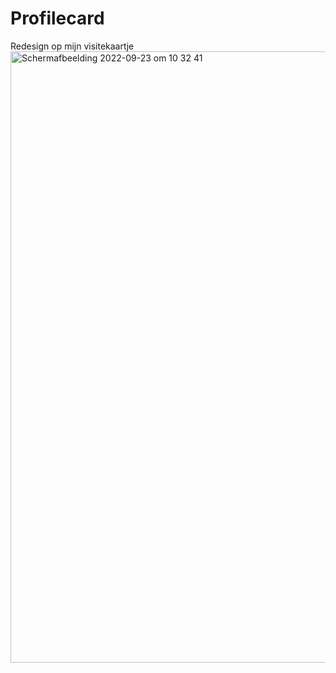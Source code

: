 # Profilecard

Redesign op mijn visitekaartje
<img width="978" alt="Schermafbeelding 2022-09-23 om 10 32 41" src="https://user-images.githubusercontent.com/90447045/192223699-ccecf3a6-8511-4d6b-9b34-97abbb59b7db.png">
